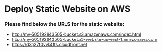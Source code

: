 # Deploy Static Website on AWS

### Please find below the URLS for the static website: 

- http://my-505192843505-bucket.s3.amazonaws.com/index.html
- http://my-505192843505-bucket.s3-website-us-east-1.amazonaws.com
- https://d3q27t0vvk4fts.cloudfront.net

